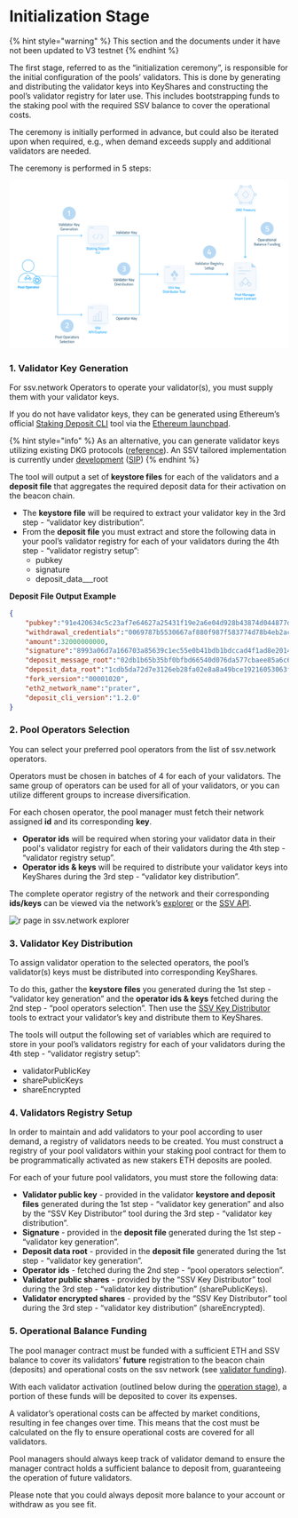 # Initialization Stage

{% hint style="warning" %}
This section and the documents under it have not been updated to V3 testnet
{% endhint %}

The first stage, referred to as the “initialization ceremony”, is responsible for the initial configuration of the pools’ validators. This is done by generating and distributing the validator keys into KeyShares and constructing the pool’s validator registry for later use. This includes bootstrapping funds to the staking pool with the required SSV balance to cover the operational costs.

The ceremony is initially performed in advance, but could also be iterated upon when required, e.g., when demand exceeds supply and additional validators are needed.

The ceremony is performed in 5 steps:

![](<../../../.gitbook/assets/image (28).png>)

### 1. Validator Key Generation

For ssv.network Operators to operate your validator(s), you must supply them with your validator keys.

If you do not have validator keys, they can be generated using Ethereum’s official [Staking Deposit CLI](https://github.com/ethereum/staking-deposit-cli) tool via the [Ethereum launchpad](https://prater.launchpad.ethereum.org/en/).

{% hint style="info" %}
As an alternative, you can generate validator keys utilizing existing DKG protocols ([reference](https://github.com/ZenGo-X/awesome-tss)). An SSV tailored implementation is currently under [development](https://github.com/ssvlabs/ssv-spec/tree/main/dkg) ([SIP](https://docs.google.com/document/d/1TRVUHjFyxINWW2H9FYLNL2pQoLy6gmvaI62KL\_4cREQ/edit))
{% endhint %}

The tool will output a set of **keystore files** for each of the validators and a **deposit file** that aggregates the required deposit data for their activation on the beacon chain.

* The **keystore file** will be required to extract your validator key in the 3rd step - “validator key distribution”.
* From the **deposit file** you must extract and store the following data in your pool’s validator registry for each of your validators during the 4th step - “validator registry setup”:
  * pubkey
  * signature
  * deposit\_data\_\_\_root

**Deposit File Output Example**

```json
{
    "pubkey":"91e420634c5c23af7e64627a25431f19e2a6e04d928b43874d044877dd66173972d3bba37a42deb5b738cb29f0e7cd4d",
    "withdrawal_credentials":"0069787b5530667af880f987f583774d78b4eb2ac323fb9f41b05540a6566c04",
    "amount":32000000000,
    "signature":"8993a06d7a166703a85639c1ec55e0b41bdb1bdccad4f1ad8e20140233d1593fd50e2b47092e71d242d723e164e2fd6710e12086a47bc7dd8dd8fa6eb755663c47ae6893deea99f25765178d9bb73175506d953c2ab63939ed142e8d535b38bf",
    "deposit_message_root":"02db1b65b35bf0bfbd66540d076da577cbaee85a6c638966dee353ebe346564f",
    "deposit_data_root":"1cdb5da72d7e3126eb28fa02e8a8a49bce19216053063f35f9226f2bc085100b",
    "fork_version":"00001020",
    "eth2_network_name":"prater",
    "deposit_cli_version":"1.2.0"
}
```

### **2. Pool Operators Selection**

You can select your preferred pool operators from the list of ssv.network operators.

Operators must be chosen in batches of 4 for each of your validators. The same group of operators can be used for all of your validators, or you can utilize different groups to increase diversification.

For each chosen operator, the pool manager must fetch their network assigned **id** and its corresponding **key**.

* **Operator ids** will be required when storing your validator data in their pool's validator registry for each of their validators during the 4th step - “validator registry setup”.
* **Operator ids & keys** will be required to distribute your validator keys into KeyShares during the 3rd step - “validator key distribution”.

The complete operator registry of the network and their corresponding **ids/keys** can be viewed via the network’s [explorer](https://explorer.ssv.network/operators) or the [SSV API](https://api.ssv.network/documentation/#/).

![r page in ssv.network explorer](https://lh3.googleusercontent.com/CHHcIl7\_W0IdPfoXDSHiJT-hwOLkQosukFAnbVLqyHXVaopHoAV74EMi7BrP4SQCaGN10D-V6sOLXqbW6A2b0r90IqVuoRhNJRG2ZH9VH-uu-o3rMR9itnffair5l2JQVZRLb-ljz-G2pF98og)

### 3. Validator Key Distribution

To assign validator operation to the selected operators, the pool’s validator(s) keys must be distributed into corresponding KeyShares.

To do this, gather the **keystore files** you generated during the 1st step - “validator key generation” and the **operator ids & keys** fetched during the 2nd step - “pool operators selection”. Then use the [SSV Key Distributor](../../tools/ssv-key-distributor.md) tools to extract your validator’s key and distribute them to KeyShares.

The tools will output the following set of variables which are required to store in your pool’s validators registry for each of your validators during the 4th step - “validator registry setup”:

* validatorPublicKey
* sharePublicKeys
* shareEncrypted

### 4. Validators Registry Setup

In order to maintain and add validators to your pool according to user demand, a registry of validators needs to be created. You must construct a registry of your pool validators within your staking pool contract for them to be programmatically activated as new stakers ETH deposits are pooled.

For each of your future pool validators, you must store the following data:

* **Validator public key** - provided in the validator **keystore and deposit files** generated during the 1st step - “validator key generation” and also by the “SSV Key Distributor” tool during the 3rd step - “validator key distribution”.
* **Signature** - provided in the **deposit file** generated during the 1st step - “validator key generation”.
* **Deposit data root** - provided in the **deposit file** generated during the 1st step - “validator key generation”.
* **Operator ids** - fetched during the 2nd step - “pool operators selection”.
* **Validator public shares** - provided by the “SSV Key Distributor” tool during the 3rd step - “validator key distribution” (sharePublicKeys).
* **Validator encrypted shares** - provided by the “SSV Key Distributor” tool during the 3rd step - “validator key distribution” (shareEncrypted).

### 5. Operational Balance Funding

The pool manager contract must be funded with a sufficient ETH and SSV balance to cover its validators’ **future** registration to the beacon chain (deposits) and operational costs on the ssv network (see [validator funding](../../../learn/stakers/validators/validator-onboarding.md#\_kumpogh364aq)).

With each validator activation (outlined below during the [operation stage](operation-stage.md)), a portion of these funds will be deposited to cover its expenses.

A validator’s operational costs can be affected by market conditions, resulting in fee changes over time. This means that the cost must be calculated on the fly to ensure operational costs are covered for all validators.

Pool managers should always keep track of validator demand to ensure the manager contract holds a sufficient balance to deposit from, guaranteeing the operation of future validators.

Please note that you could always deposit more balance to your account or withdraw as you see fit.
